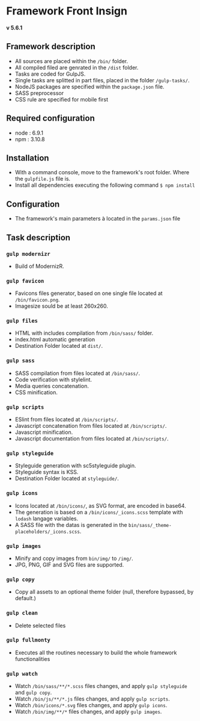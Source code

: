 # Framework Front Insign
**v 5.6.1**


## Framework description

- All sources are placed within the `/bin/` folder.
- All compiled filed are genrated in the `/dist` folder.
- Tasks are coded for GulpJS.
- Single tasks are splitted in part files, placed in the folder `/gulp-tasks/`.
- NodeJS packages are specified within the `package.json` file.
- SASS preprocessor
- CSS rule are specified for mobile first


## Required configuration

- node : 6.9.1
- npm : 3.10.8


## Installation

- With a command console, move to the framework's root folder. Where the `gulpfile.js` file is.
- Install all dependencies executing the following command `$ npm install`


## Configuration

- The framework's main parameters à located in the `params.json` file


## Task description

### `gulp modernizr`
- Build of ModernizR.

### `gulp favicon`
- Favicons files generator, based on one single file located at `/bin/favicon.png`.
- Imagesize sould be at least 260x260.

### `gulp files`
- HTML with includes compilation from `/bin/sass/` folder.
- index.html automatic generation
- Destination Folder located at `dist/`.

### `gulp sass`
- SASS compilation from files located at `/bin/sass/`.
- Code verification with stylelint.
- Media queries concatenation.
- CSS minification.

### `gulp scripts`
- ESlint from files located at `/bin/scripts/`.
- Javascript concatenation from files located at `/bin/scripts/`.
- Javascript minification.
- Javascript documentation from files located at `/bin/scripts/`.

### `gulp styleguide`
- Styleguide generation with sc5styleguide plugin.
- Styleguide syntax is KSS.
- Destination Folder located at `styleguide/`.

### `gulp icons`
- Icons located at `/bin/icons/`, as SVG format, are encoded in base64.
- The generation is based on a `/bin/icons/_icons.scss` template with `lodash` langage variables.
- A SASS file with the datas is generated in the `bin/sass/_theme-placeholders/_icons.scss`.

### `gulp images`
- Minify and copy images from `bin/img/` to `/img/`.
- JPG, PNG, GIF and SVG files are supported.

### `gulp copy`
- Copy all assets to an optional theme folder (null, therefore bypassed, by default.)

### `gulp clean`
- Delete selected files

### `gulp fullmonty`
- Executes all the routines necessary to build the whole framework functionalities

### `gulp watch`
- Watch `/bin/sass/**/*.scss` files changes, and apply `gulp styleguide` and `gulp copy`.
- Watch `/bin/js/**/*.js` files changes, and apply `gulp scripts`.
- Watch `/bin/icons/*.svg` files changes, and apply `gulp icons`.
- Watch `/bin/img/**/*` files changes, and apply `gulp images`.
